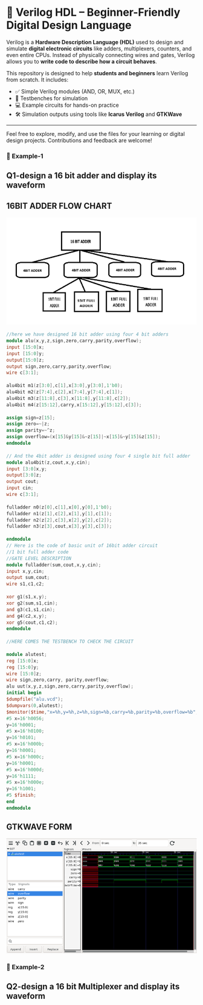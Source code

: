 # 📘 Verilog HDL – Beginner-Friendly Digital Design Language

Verilog is a **Hardware Description Language (HDL)** used to design and simulate **digital electronic circuits** like adders, multiplexers, counters, and even entire CPUs. Instead of physically connecting wires and gates, Verilog allows you to **write code to describe how a circuit behaves**.

This repository is designed to help **students and beginners** learn Verilog from scratch. It includes:

- ✅ Simple Verilog modules (AND, OR, MUX, etc.)
- 🧪 Testbenches for simulation
- 💻 Example circuits for hands-on practice
- 🛠️ Simulation outputs using tools like **Icarus Verilog** and **GTKWave**

---

Feel free to explore, modify, and use the files for your learning or digital design projects. Contributions and feedback are welcome!


### 🧾 Example-1
## Q1-design a 16 bit adder and display its waveform
## 16BIT ADDER FLOW CHART

![Circuit Diagram](https://github.com/KMBABU-SPARK/VLSI-Master/blob/523ca55183cfbf5de04d33f772e4e9ba373d9639/topic1/16BITADDER.png)


```verilog
//here we have designed 16 bit adder using four 4 bit adders
module alu(x,y,z,sign,zero,carry,parity,overflow);
input [15:0]x;
input [15:0]y;
output[15:0]z;
output sign,zero,carry,parity,overflow;
wire c[3:1];

alu4bit m1(z[3:0],c[1],x[3:0],y[3:0],1'b0);
alu4bit m2(z[7:4],c[2],x[7:4],y[7:4],c[1]);
alu4bit m3(z[11:8],c[3],x[11:8],y[11:8],c[2]);
alu4bit m4(z[15:12],carry,x[15:12],y[15:12],c[3]);

assign sign=z[15];
assign zero=~|z;
assign parity=~^z;
assign overflow=(x[15]&y[15]&~z[15]|~x[15]&~y[15]&z[15]);
endmodule

// And the 4bit adder is designed using four 4 single bit full adder
module alu4bit(z,cout,x,y,cin);
input [3:0]x,y;
output[3:0]z;
output cout;
input cin;
wire c[3:1];

fulladder n0(z[0],c[1],x[0],y[0],1'b0);
fulladder n1(z[1],c[2],x[1],y[1],c[1]);
fulladder n2(z[2],c[3],x[2],y[2],c[2]);
fulladder n3(z[3],cout,x[3],y[3],c[3]);

endmodule
// Here is the code of basic unit of 16bit adder circuit
//1 bit full adder code
//GATE LEVEL DESCRIPTION 
module fulladder(sum,cout,x,y,cin);
input x,y,cin;
output sum,cout;
wire s1,c1,c2;

xor g1(s1,x,y);
xor g2(sum,s1,cin);
and g3(c1,s1,cin);
and g4(c2,x,y);
xor g5(cout,c1,c2);
endmodule

//HERE COMES THE TESTBENCH TO CHECK THE CIRCUIT

module alutest;
reg [15:0]x;
reg [15:0]y;
wire [15:0]z;
wire sign,zero,carry, parity,overflow;
alu uut(x,y,z,sign,zero,carry,parity,overflow);
initial begin
$dumpfile("alu.vcd");
$dumpvars(0,alutest);
$monitor($time,"x=%h,y=%h,z=%h,sign=%b,carry=%b,parity=%b,overflow=%b",x,y,z,sign,carry,parity,overflow);
#5 x=16'h0056;
y=16'h0001;
#5 x=16'h0100;
y=16'h0101;
#5 x=16'h000b;
y=16'h0001;
#5 x=16'h000c;
y=16'h0001;
#5 x=16'h000d;
y=16'h1111;
#5 x=16'h000e;
y=16'h1001;
#5 $finish;
end
endmodule
```
## GTKWAVE FORM
![Circuit Diagram](https://github.com/KMBABU-SPARK/VLSI-Master/blob/af707deb259ce5c88399e562922dc05d146f138c/topic1/gtkwaveform.png)

### 🧾 Example-2
## Q2-design a 16 bit Multiplexer and display its waveform
